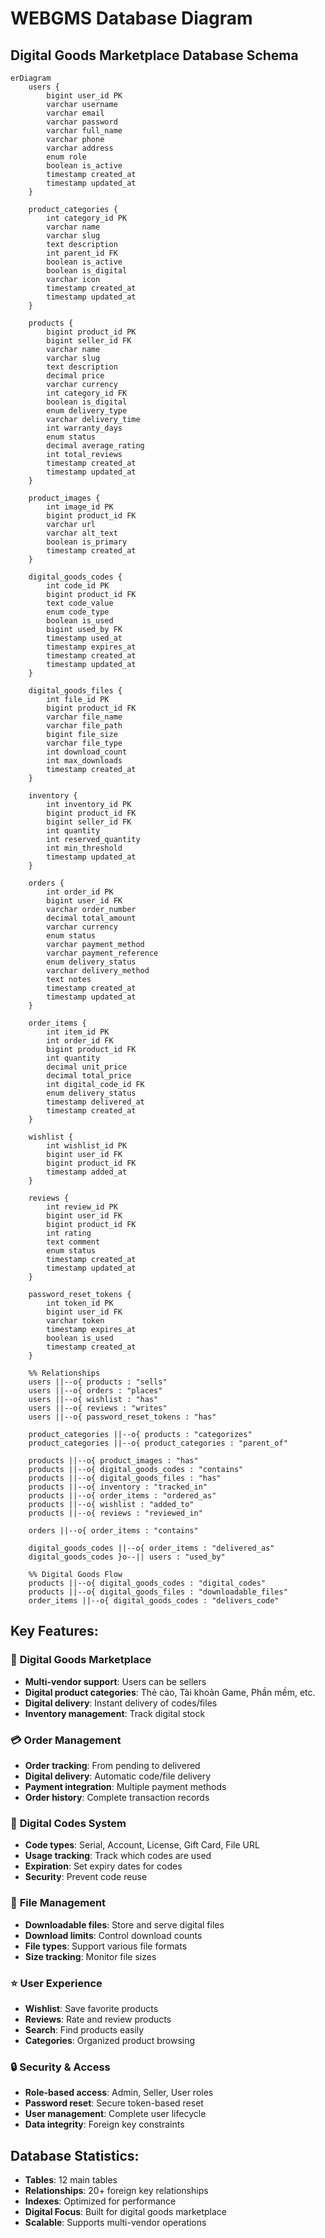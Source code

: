 # WEBGMS Database Diagram
## Digital Goods Marketplace Database Schema

```mermaid
erDiagram
    users {
        bigint user_id PK
        varchar username
        varchar email
        varchar password
        varchar full_name
        varchar phone
        varchar address
        enum role
        boolean is_active
        timestamp created_at
        timestamp updated_at
    }

    product_categories {
        int category_id PK
        varchar name
        varchar slug
        text description
        int parent_id FK
        boolean is_active
        boolean is_digital
        varchar icon
        timestamp created_at
        timestamp updated_at
    }

    products {
        bigint product_id PK
        bigint seller_id FK
        varchar name
        varchar slug
        text description
        decimal price
        varchar currency
        int category_id FK
        boolean is_digital
        enum delivery_type
        varchar delivery_time
        int warranty_days
        enum status
        decimal average_rating
        int total_reviews
        timestamp created_at
        timestamp updated_at
    }

    product_images {
        int image_id PK
        bigint product_id FK
        varchar url
        varchar alt_text
        boolean is_primary
        timestamp created_at
    }

    digital_goods_codes {
        int code_id PK
        bigint product_id FK
        text code_value
        enum code_type
        boolean is_used
        bigint used_by FK
        timestamp used_at
        timestamp expires_at
        timestamp created_at
        timestamp updated_at
    }

    digital_goods_files {
        int file_id PK
        bigint product_id FK
        varchar file_name
        varchar file_path
        bigint file_size
        varchar file_type
        int download_count
        int max_downloads
        timestamp created_at
    }

    inventory {
        int inventory_id PK
        bigint product_id FK
        bigint seller_id FK
        int quantity
        int reserved_quantity
        int min_threshold
        timestamp updated_at
    }

    orders {
        int order_id PK
        bigint user_id FK
        varchar order_number
        decimal total_amount
        varchar currency
        enum status
        varchar payment_method
        varchar payment_reference
        enum delivery_status
        varchar delivery_method
        text notes
        timestamp created_at
        timestamp updated_at
    }

    order_items {
        int item_id PK
        int order_id FK
        bigint product_id FK
        int quantity
        decimal unit_price
        decimal total_price
        int digital_code_id FK
        enum delivery_status
        timestamp delivered_at
        timestamp created_at
    }

    wishlist {
        int wishlist_id PK
        bigint user_id FK
        bigint product_id FK
        timestamp added_at
    }

    reviews {
        int review_id PK
        bigint user_id FK
        bigint product_id FK
        int rating
        text comment
        enum status
        timestamp created_at
        timestamp updated_at
    }

    password_reset_tokens {
        int token_id PK
        bigint user_id FK
        varchar token
        timestamp expires_at
        boolean is_used
        timestamp created_at
    }

    %% Relationships
    users ||--o{ products : "sells"
    users ||--o{ orders : "places"
    users ||--o{ wishlist : "has"
    users ||--o{ reviews : "writes"
    users ||--o{ password_reset_tokens : "has"

    product_categories ||--o{ products : "categorizes"
    product_categories ||--o{ product_categories : "parent_of"

    products ||--o{ product_images : "has"
    products ||--o{ digital_goods_codes : "contains"
    products ||--o{ digital_goods_files : "has"
    products ||--o{ inventory : "tracked_in"
    products ||--o{ order_items : "ordered_as"
    products ||--o{ wishlist : "added_to"
    products ||--o{ reviews : "reviewed_in"

    orders ||--o{ order_items : "contains"

    digital_goods_codes ||--o{ order_items : "delivered_as"
    digital_goods_codes }o--|| users : "used_by"

    %% Digital Goods Flow
    products ||--o{ digital_goods_codes : "digital_codes"
    products ||--o{ digital_goods_files : "downloadable_files"
    order_items ||--o{ digital_goods_codes : "delivers_code"
```

## Key Features:

### 🛒 **Digital Goods Marketplace**
- **Multi-vendor support**: Users can be sellers
- **Digital product categories**: Thẻ cào, Tài khoản Game, Phần mềm, etc.
- **Digital delivery**: Instant delivery of codes/files
- **Inventory management**: Track digital stock

### 💳 **Order Management**
- **Order tracking**: From pending to delivered
- **Digital delivery**: Automatic code/file delivery
- **Payment integration**: Multiple payment methods
- **Order history**: Complete transaction records

### 🔐 **Digital Codes System**
- **Code types**: Serial, Account, License, Gift Card, File URL
- **Usage tracking**: Track which codes are used
- **Expiration**: Set expiry dates for codes
- **Security**: Prevent code reuse

### 📁 **File Management**
- **Downloadable files**: Store and serve digital files
- **Download limits**: Control download counts
- **File types**: Support various file formats
- **Size tracking**: Monitor file sizes

### ⭐ **User Experience**
- **Wishlist**: Save favorite products
- **Reviews**: Rate and review products
- **Search**: Find products easily
- **Categories**: Organized product browsing

### 🔒 **Security & Access**
- **Role-based access**: Admin, Seller, User roles
- **Password reset**: Secure token-based reset
- **User management**: Complete user lifecycle
- **Data integrity**: Foreign key constraints

## Database Statistics:
- **Tables**: 12 main tables
- **Relationships**: 20+ foreign key relationships
- **Indexes**: Optimized for performance
- **Digital Focus**: Built for digital goods marketplace
- **Scalable**: Supports multi-vendor operations


